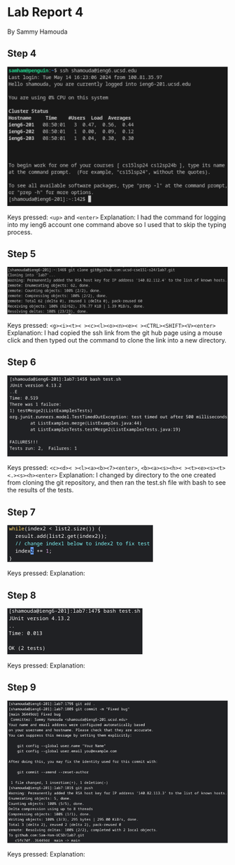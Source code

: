 # Lab Report 4

By Sammy Hamouda

## Step 4

![loggingIn.png](images/LB4/logging-into-ieng6-lab7.png)

Keys pressed: `<up>` and `<enter>`
Explanation: I had the command for logging into my ieng6 account one command above so I used that to skip the typing process.

## Step 5

![copyingTheFork.png](images/LB4/cloning-with-ssh-lab7.png)

Keys pressed: `<g><i><t>< ><c><l><o><n><e>< ><CTRL><SHIFT><V><enter>`
Explanation: I had copied the ssh link from the git hub page using a mouse click and then typed out the command to clone the link into a new directory.

## Step 6

![errorOutput.png](images/LB4/run-the-test-with-error-lab7.png)

Keys pressed: `<c><d>< ><l><a><b><7><enter>`, `<b><a><s><h>< ><t><e><s><t><.><s><h><enter>`
Explanation: I changed by directory to the one created from cloning the git repository, and then ran the test.sh file with bash to see the results of the tests.

## Step 7

![editCodeToWork.png](images/LB4/edit-code-to-work-lab7.png)

Keys pressed: 
Explanation: 

## Step 8

![testSuccess.png](images/LB4/run-the-test-with-success-lab7.png)

Keys pressed: 
Explanation: 

## Step 9

![commitingAndPushing.png](images/LB4/commit-and-push-lab7.png)

Keys pressed: 
Explanation: 
